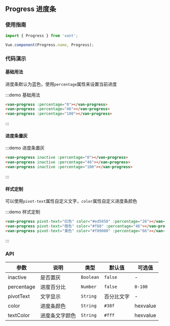<style>
.demo-progress {
  .van-progress {
    margin: 20px 10px;
  }
} 
</style>

## Progress 进度条

### 使用指南
``` javascript
import { Progress } from 'vant';

Vue.component(Progress.name, Progress);
```

### 代码演示

#### 基础用法

进度条默认为蓝色，使用`percentage`属性来设置当前进度

:::demo 基础用法
```html
<van-progress :percentage="0"></van-progress>
<van-progress :percentage="46"></van-progress>
<van-progress :percentage="100"></van-progress>
```
:::


#### 进度条置灰

:::demo 进度条置灰
```html
<van-progress inactive :percentage="0"></van-progress>
<van-progress inactive :percentage="46"></van-progress>
<van-progress inactive :percentage="100"></van-progress>
```
:::


#### 样式定制

可以使用`pivot-text`属性自定义文字，`color`属性自定义进度条颜色

:::demo 样式定制
```html
<van-progress pivot-text="红色" color="#ed5050" :percentage="26"></van-progress>
<van-progress pivot-text="橙色" color="#f60" :percentage="46"></van-progress>
<van-progress pivot-text="黄色" color="#f09000" :percentage="66"></van-progress>
```
:::

### API

| 参数 | 说明 | 类型 | 默认值 | 可选值 |
|-----------|-----------|-----------|-------------|-------------|
| inactive | 是否置灰 | `Boolean` | `false` | - |
| percentage | 进度百分比 | `Number` | `false` | `0-100` |
| pivotText | 文字显示 | `String` | 百分比文字 | - |
| color | 进度条颜色 | `String` | `#38f` | hexvalue |
| textColor | 进度条文字颜色 | `String` | `#fff` | hexvalue |
